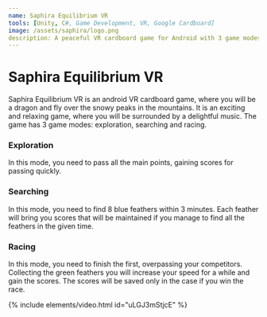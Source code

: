```yaml
---
name: Saphira Equilibrium VR
tools: [Unity, C#, Game Development, VR, Google Cardboard]
image: /assets/saphira/logo.png
description: A peaceful VR cardboard game for Android with 3 game modes
---
```


# Saphira Equilibrium VR

Saphira Equilibrium VR is an android VR cardboard game, where you will be a dragon and fly over the snowy peaks in the mountains. It is an exciting and relaxing game, where you will be surrounded by a delightful music. The game has 3 game modes: exploration, searching and racing.

### Exploration
In this mode, you need to pass all the main points, gaining scores for passing quickly.

### Searching
In this mode, you need to find 8 blue feathers within 3 minutes. Each feather will bring you scores that will be maintained if you manage to find all the feathers in the given time.

### Racing
In this mode, you need to finish the first, overpassing your competitors. Collecting the green feathers you will increase your speed for a while and gain the scores. The scores will be saved only in the case if you win the race.

{% include elements/video.html id="uLGJ3mStjcE" %}
